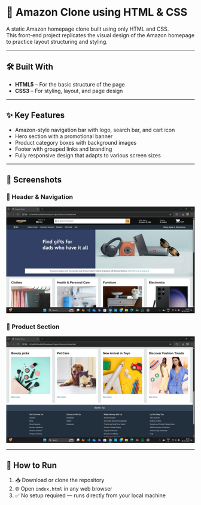 # 🛒 Amazon Clone using HTML & CSS

A static Amazon homepage clone built using only HTML and CSS.  
This front-end project replicates the visual design of the Amazon homepage to practice layout structuring and styling.

---

## 🛠️ Built With

- **HTML5** – For the basic structure of the page  
- **CSS3** – For styling, layout, and page design

---

## ✨ Key Features

- Amazon-style navigation bar with logo, search bar, and cart icon  
- Hero section with a promotional banner  
- Product category boxes with background images  
- Footer with grouped links and branding  
- Fully responsive design that adapts to various screen sizes

---

## 📸 Screenshots

### 🔹 Header & Navigation

![Amazon Clone Screenshot 1](https://github.com/Shriram-Patil8123/Amazon-Clone/blob/b7790527d4c619b6640707b8652e294f32c2167a/Screenshot1.png?raw=true)

### 🔹 Product Section

![Amazon Clone Screenshot 2](https://github.com/Shriram-Patil8123/Amazon-Clone/blob/b7790527d4c619b6640707b8652e294f32c2167a/Screenshot2.png?raw=true)

---

## 🚀 How to Run

1. 📥 Download or clone the repository  
2. 🌐 Open `index.html` in any web browser  
3. ✅ No setup required — runs directly from your local machine
